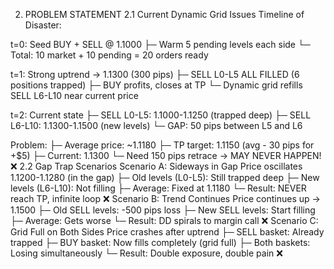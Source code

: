 2. PROBLEM STATEMENT
2.1 Current Dynamic Grid Issues
Timeline of Disaster:

t=0: Seed BUY + SELL @ 1.1000
├─ Warm 5 pending levels each side
└─ Total: 10 market + 10 pending = 20 orders ready

t=1: Strong uptrend → 1.1300 (300 pips)
├─ SELL L0-L5 ALL FILLED (6 positions trapped)
├─ BUY profits, closes at TP
└─ Dynamic grid refills SELL L6-L10 near current price

t=2: Current state
├─ SELL L0-L5: 1.1000-1.1250 (trapped deep)
├─ SELL L6-L10: 1.1300-1.1500 (new levels)
└─ GAP: 50 pips between L5 and L6

Problem:
├─ Average price: ~1.1180
├─ TP target: 1.1150 (avg - 30 pips for +$5)
├─ Current: 1.1300
└─ Need 150 pips retrace → MAY NEVER HAPPEN! ❌
2.2 Gap Trap Scenarios
Scenario A: Sideways in Gap
Price oscillates 1.1200-1.1280 (in the gap)
├─ Old levels (L0-L5): Still trapped deep
├─ New levels (L6-L10): Not filling
├─ Average: Fixed at 1.1180
└─ Result: NEVER reach TP, infinite loop ❌
Scenario B: Trend Continues
Price continues up → 1.1500
├─ Old SELL levels: -500 pips loss
├─ New SELL levels: Start filling
├─ Average: Gets worse
└─ Result: DD spirals to margin call ❌
Scenario C: Grid Full on Both Sides
Price crashes after uptrend
├─ SELL basket: Already trapped
├─ BUY basket: Now fills completely (grid full)
├─ Both baskets: Losing simultaneously
└─ Result: Double exposure, double pain ❌